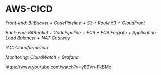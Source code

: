 # AWS-CICD

_Front-end: BitBucket + CodePipeline + S3 + Route 53 + CloudFront_

_Back-end: BitBucket + CodePipeline + ECR + ECS Fargate + Application Load Balancer + NAT Gateway_

_IAC: Cloudformation_

_Monitoring: CloudWatch + Grafana_

https://www.youtube.com/watch?v=y80Vn-FkBMc
